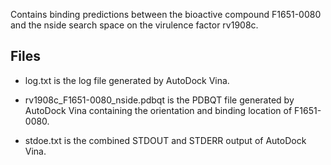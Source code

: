 Contains binding predictions between the bioactive compound F1651-0080 and the nside search space on the virulence factor rv1908c.

## Files

- log.txt is the log file generated by AutoDock Vina.

- rv1908c_F1651-0080_nside.pdbqt is the PDBQT file generated by AutoDock Vina containing the orientation and binding location of F1651-0080.

- stdoe.txt is the combined STDOUT and STDERR output of AutoDock Vina.

